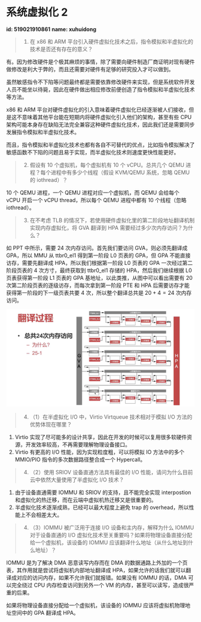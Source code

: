 # 系统虚拟化 2

**id: 519021910861** 
**name: xuhuidong**

> 1. 在 x86 和 ARM 平台引入硬件虚拟化技术之后，指令模拟和半虚拟化的技术是否还有存在的意义？

有。因为修改硬件是个极其麻烦的事情，除了需要向硬件制造厂商证明对现有硬件做修改是利大于弊的，而且还需要对硬件有足够的研究投入才可以做到。

虽然敏感指令不下陷等问题最终都是需要依靠修改硬件来实现，但是系统软件开发人员不能坐以待毙，因此在硬件做出相应修改前便创造了指令模拟和半虚拟化技术等方法。

x86 和 ARM 平台对硬件虚拟化的引入意味着硬件虚拟化已经逐渐被人们接收，但是这不意味着其他平台能在短期内将硬件虚拟化引入他们的架构，甚至有些 CPU 架构可能本身存在缺陷无法完全兼容这种硬件虚拟化技术，因此我们还是需要同步发展指令模拟和半虚拟化技术。

而且，指令模拟和半虚拟化技术也都有各自不可替代的优点，比如指令模拟解决了敏感函数不下陷的问题且易于实现，而半虚拟化技术则速度更快性能更好。

> 2. 假设有 10 个虚拟机，每个虚拟机有 10 个 vCPU。总共几个 QEMU 进程？每个进程中有多少个线程（假设 KVM/QEMU 系统，忽略 QEMU 的 iothread）？

10 个 QEMU 进程，一个 QEMU 进程对应一个虚拟机，而 QEMU 会给每个 vCPU 开启一个 vCPU thread，所以每个 QEMU 进程中都有 10 个线程（忽略 iothread）。

> 3. 在不考虑 TLB 的情况下，若使用硬件虚拟化里的第二阶段地址翻译机制实现内存虚拟化，将 GVA 翻译到 HPA 需要经过多少次内存访问？为什么？

如 PPT 中所示，需要 24 次内存访问。首先我们要访问 GVA，则必须先翻译成 GPA，所以 MMU 从 ttbr0_el1 得到第一阶段 L0 页表的 GPA，但 GPA 不能直接访存，需要先翻译成 HPA，所以我们根据第一阶段 L0 页表的 GPA 一次经过第二阶段页表的 4 次方寸，最终获取到 ttbr0_el1 存储的 HPA，然后我们继续根据 L0 页表获得第一阶段 L1 页表的 GPA 基地址，以此类推，从图中可以看出需要有 20 次第二阶段页表的逐级访存，而每次拿到第一阶段 PTE 和 HPA 后需要访存才能获得第一阶段的下一级页表共要 4 次，所以整个翻译总共是 $20 + 4 = 24$ 次内存访问。

![1](./README/1.png)

> 4. （1）在半虚拟化 I/O 中，Virtio Virtqueue 技术相对于模拟 I/O 方法的优势体现在哪里？

1. Virtio 实现了尽可能多的设计共享，因此在开发的时候可以复用很多软硬件资源，开发效率较高，不再需要理解物理设备接口。
2. Virtio 有更高的 I/O 性能，因为实现粒度粗，可以将模拟 IO 方法中的多个 MMIO/PIO 指令的多次数据路径整合成一个 Hypercall。

> 4. （2）使用 SRIOV 设备直通方法具有最佳的 I/O 性能，请问为什么目前云中依然大量使用了半虚拟化 I/O 技术？

1. 由于设备直通需要 IOMMU 和 SRIOV 的支持，且不能完全实现 interpostion 和虚拟化的热迁移，而在云端中虚拟机热迁移又是很重要的。
2. 半虚拟化技术逐渐成熟，已经可以最大程度上避免 trap 的 overhead，所以性能上不会相差太大。

> 4. （3）IOMMU 被广泛用于连接 I/O 设备和主内存，解释为什么 IOMMU 对于设备直通的 I/O 虚拟化技术至关重要吗？如果将物理设备直接分配给一个虚拟机，该设备的 IOMMU 应该翻译什么地址（从什么地址到什么地址）？
	
IOMMU 是为了解决 DMA 恶意读写内存而在 DMA 的数据通路上外加的一个页表，其作用就是尝试将虚拟机内部地址翻译成 HPA，如果允许的话我们就可以翻译成对应的访问内存，如果不允许我们就报错。如果没有 IOMMU 的话，DMA 可以完全绕过 CPU 内存检查访问到另外一个 VM 的内存，甚至可以读写，造成很严重的后果。

如果将物理设备直接分配给一个虚拟机，该设备的 IOMMU 应该将虚拟机物理地址空间中的 GPA 翻译成 HPA。




